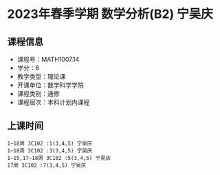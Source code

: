 # 2023年春季学期 数学分析(B2) 宁吴庆






## 课程信息

- 课程号：MATH1007.14
- 学分：6
- 教学类型：理论课
- 开课单位：数学科学学院
- 课程类别：通修
- 课程层次：本科计划内课程

## 上课时间

```
1~18周 3C102 :1(3,4,5) 宁吴庆
1~18周 3C102 :3(3,4,5) 宁吴庆
1~15,17~18周 3C102 :5(3,4,5) 宁吴庆
17周 3C102 :7(3,4,5) 宁吴庆
```

